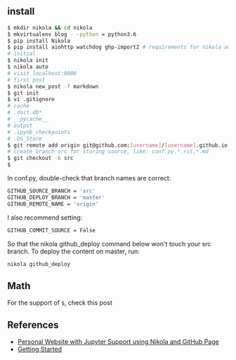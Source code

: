 <!--
.. title: nikola
.. slug: nikola
.. date: 2019-03-11 18:35:29 UTC+08:00
.. tags: 
.. category: 
.. link: 
.. description: 
.. type: text
-->

## install
```bash
$ mkdir nikola && cd nikola
$ mkvirtualenv blog - -python = python3.6
$ pip install Nikola
$ pip install aiohttp watchdog ghp-import2 # requirements for nikola auto
# initial
$ nikola init
$ nikola auto
# visit localhost:8000
# first post
$ nikola new_post -f markdown
$ git init
$ vi .gitignore
# cache
# .doit.db*
# __pycache__
# output
# .ipynb_checkpoints
# .DS_Store
$ git remote add origin git@github.com:[username]/[username].github.io.git
# create branch src for storing source, like: conf.py,*.rst,*.md
$ git checkout -b src
$ 
```
In conf.py, double-check that branch names are correct:
```bash
GITHUB_SOURCE_BRANCH = 'src'
GITHUB_DEPLOY_BRANCH = 'master'
GITHUB_REMOTE_NAME = 'origin'
```
I also recommend setting:
```bash
GITHUB_COMMIT_SOURCE = False
```
So that the nikola github_deploy command below won't touch your src branch.
To deploy the content on master, run:
```bash
nikola github_deploy
```
## Math
For the support of `$`, check this post [](https://getnikola.com/handbook.html#math)
## References
* [Personal Website with Jupyter Support using Nikola and GitHub Page](https://jiaweizhuang.github.io/blog/nikola-guide/)
* [Getting Started](https://getnikola.com/getting-started.html)

